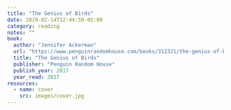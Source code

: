 ```yaml
---
title: "The Genius of Birds"
date: 2019-02-14T12:44:59-05:00
category: reading
notes: ""
book:
  author: "Jennifer Ackerman"
  url: "https://www.penguinrandomhouse.com/books/312321/the-genius-of-birds-by-jennifer-ackerman/9780399563126/"
  title: "The Genius of Birds"
  publisher: "Penguin Random House"
  publish_year: 2017
  year_read: 2017
resources:
  - name: cover
    src: images/cover.jpg
---
```


